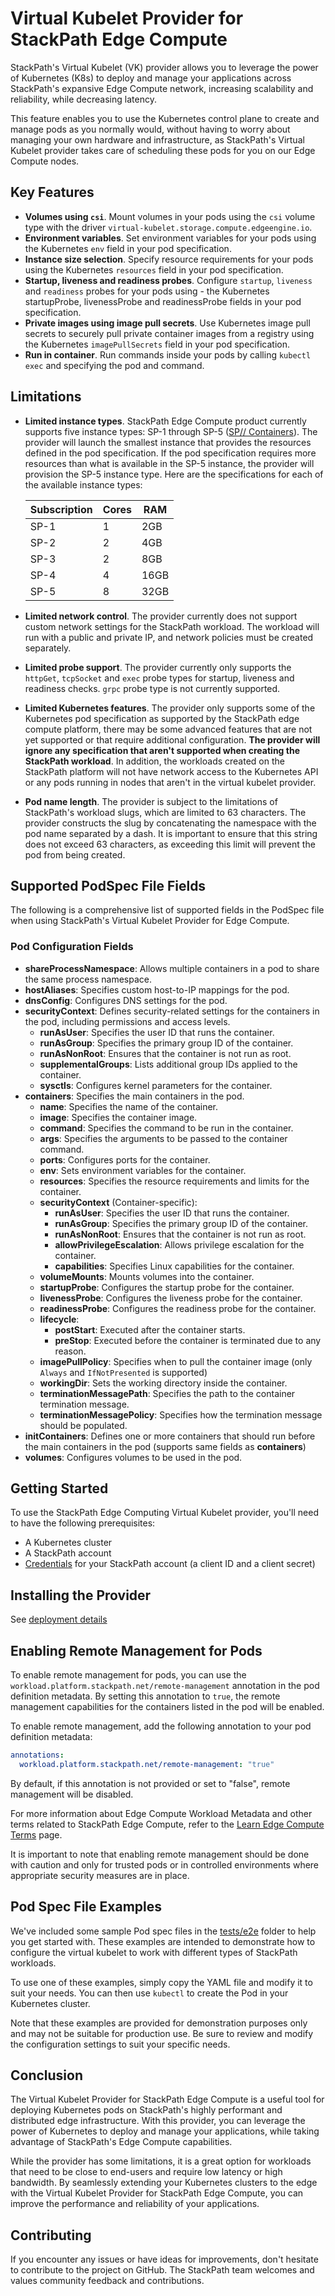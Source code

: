 # Virtual Kubelet Provider for StackPath Edge Compute

StackPath's Virtual Kubelet (VK) provider allows you to leverage the power of Kubernetes (K8s) to deploy and manage your applications across StackPath's expansive Edge Compute network, increasing scalability and reliability, while decreasing latency.

This feature enables you to use the Kubernetes control plane to create and manage pods as you normally would, without having to worry about managing your own hardware and infrastructure, as StackPath's Virtual Kubelet provider takes care of scheduling these pods for you on our Edge Compute nodes.

## Key Features

- **Volumes using `csi`**. Mount volumes in your pods using the `csi` volume type with the driver `virtual-kubelet.storage.compute.edgeengine.io`.
- **Environment variables**. Set environment variables for your pods using the Kubernetes `env` field in your pod specification.
- **Instance size selection**. Specify resource requirements for your pods using the Kubernetes `resources` field in your pod specification.
- **Startup, liveness and readiness probes**. Configure `startup`, `liveness` and `readiness` probes for your pods using - the Kubernetes startupProbe, livenessProbe and readinessProbe fields in your pod specification.
- **Private images using image pull secrets**. Use Kubernetes image pull secrets to securely pull private container images from a registry using the Kubernetes `imagePullSecrets` field in your pod specification.
- **Run in container**. Run commands inside your pods by calling `kubectl exec` and specifying the pod and command.

## Limitations

- **Limited instance types**. StackPath Edge Compute product currently supports five instance types: SP-1 through SP-5 ([SP// Containers](https://www.stackpath.com/products/containers/)). The provider will launch the smallest instance that provides the resources defined in the pod specification. If the pod specification requires more resources than what is available in the SP-5 instance, the provider will provision the SP-5 instance type.
Here are the specifications for each of the available instance types:

    | Subscription | Cores | RAM  |
    | ---  |---| ---  |
    | SP-1 | 1 | 2GB  |
    | SP-2 | 2 | 4GB  |
    | SP-3 | 2 | 8GB  |
    | SP-4 | 4 | 16GB |
    | SP-5 | 8 | 32GB |

- **Limited network control**. The provider currently does not support custom network settings for the StackPath workload. The workload will run with a public and private IP, and network policies must be created separately.
- **Limited probe support**. The provider currently only supports the `httpGet`, `tcpSocket` and `exec` probe types for startup, liveness and readiness checks. `grpc` probe type is not currently supported.
- **Limited Kubernetes features**. The provider only supports some of the Kubernetes pod specification as supported by the StackPath edge compute platform, there may be some advanced features that are not yet supported or that require additional configuration. **The provider will ignore any specification that aren't supported when creating the StackPath workload**.
In addition, the workloads created on the StackPath platform will not have network access to the Kubernetes API or any pods running in nodes that aren't in the virtual kubelet provider.
- **Pod name length**. The provider is subject to the limitations of StackPath's workload slugs, which are limited to 63 characters. The provider constructs the slug by concatenating the namespace with the pod name separated by a dash. It is important to ensure that this string does not exceed 63 characters, as exceeding this limit will prevent the pod from being created.

## Supported PodSpec File Fields
The following is a comprehensive list of supported fields in the PodSpec file when using StackPath's Virtual Kubelet Provider for Edge Compute.

### Pod Configuration Fields

- **shareProcessNamespace**: Allows multiple containers in a pod to share the same process namespace.
- **hostAliases**: Specifies custom host-to-IP mappings for the pod.
- **dnsConfig**: Configures DNS settings for the pod.
- **securityContext**: Defines security-related settings for the containers in the pod, including permissions and access levels.
  - **runAsUser**: Specifies the user ID that runs the container.
  - **runAsGroup**: Specifies the primary group ID of the container.
  - **runAsNonRoot**: Ensures that the container is not run as root.
  - **supplementalGroups**: Lists additional group IDs applied to the container.
  - **sysctls**: Configures kernel parameters for the container.
- **containers**: Specifies the main containers in the pod.
  - **name**: Specifies the name of the container.
  - **image**: Specifies the container image.
  - **command**: Specifies the command to be run in the container.
  - **args**: Specifies the arguments to be passed to the container command.
  - **ports**: Configures ports for the container.
  - **env**: Sets environment variables for the container.
  - **resources**: Specifies the resource requirements and limits for the container.
  - **securityContext** (Container-specific):
    - **runAsUser**: Specifies the user ID that runs the container.
    - **runAsGroup**: Specifies the primary group ID of the container.
    - **runAsNonRoot**: Ensures that the container is not run as root.
    - **allowPrivilegeEscalation**: Allows privilege escalation for the container.
    - **capabilities**: Specifies Linux capabilities for the container.
  - **volumeMounts**: Mounts volumes into the container.
  - **startupProbe**: Configures the startup probe for the container.
  - **livenessProbe**: Configures the liveness probe for the container.
  - **readinessProbe**: Configures the readiness probe for the container.
  - **lifecycle**:
    - **postStart**: Executed after the container starts.
    - **preStop**: Executed before the container is terminated due to any reason.
  - **imagePullPolicy**: Specifies when to pull the container image (only `Always` and `IfNotPresented` is supported)
  - **workingDir**: Sets the working directory inside the container.
  - **terminationMessagePath**: Specifies the path to the container termination message.
  - **terminationMessagePolicy**: Specifies how the termination message should be populated.
- **initContainers**: Defines one or more containers that should run before the main containers in the pod (supports same fields as **containers**)
- **volumes**: Configures volumes to be used in the pod.

## Getting Started

To use the StackPath Edge Computing Virtual Kubelet provider, you'll need to have the following prerequisites:

- A Kubernetes cluster
- A StackPath account
- [Credentials](https://stackpath.dev/docs/stackpath-api-authentication#api-credentials) for your StackPath account (a client ID and a client secret)

## Installing the Provider

See [deployment details](./deployment/README.md)

## Enabling Remote Management for Pods

To enable remote management for pods, you can use the `workload.platform.stackpath.net/remote-management` annotation in the pod definition metadata. By setting this annotation to `true`, the remote management capabilities for the containers listed in the pod will be enabled. 

To enable remote management, add the following annotation to your pod definition metadata:

```yaml
annotations:
  workload.platform.stackpath.net/remote-management: "true"
```
By default, if this annotation is not provided or set to "false", remote management will be disabled.

For more information about Edge Compute Workload Metadata and other terms related to StackPath Edge Compute, refer to the [Learn Edge Compute Terms](https://support.stackpath.com/hc/en-us/articles/360059500391-Learn-Edge-Compute-Terms) page.

It is important to note that enabling remote management should be done with caution and only for trusted pods or in controlled environments where appropriate security measures are in place.

## Pod Spec File Examples

We've included some sample Pod spec files in the [tests/e2e](tests/e2e/) folder to help you get started with. These examples are intended to demonstrate how to configure the virtual kubelet to work with different types of StackPath workloads.

To use one of these examples, simply copy the YAML file and modify it to suit your needs. You can then use `kubectl` to create the Pod in your Kubernetes cluster.

Note that these examples are provided for demonstration purposes only and may not be suitable for production use. Be sure to review and modify the configuration settings to suit your specific needs.

## Conclusion

The Virtual Kubelet Provider for StackPath Edge Compute is a useful tool for deploying Kubernetes pods on StackPath's highly performant and distributed edge infrastructure. With this provider, you can leverage the power of Kubernetes to deploy and manage your applications, while taking advantage of StackPath's Edge Compute capabilities.

While the provider has some limitations, it is a great option for workloads that need to be close to end-users and require low latency or high bandwidth. By seamlessly extending your Kubernetes clusters to the edge with the Virtual Kubelet Provider for StackPath Edge Compute, you can improve the performance and reliability of your applications.

## Contributing

If you encounter any issues or have ideas for improvements, don't hesitate to contribute to the project on GitHub. The StackPath team welcomes and values community feedback and contributions.

